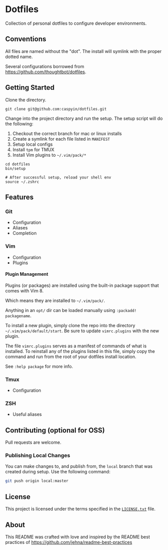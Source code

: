 Dotfiles
========

Collection of personal dotfiles to configure developer environments.

Conventions
-----------

All files are named without the "dot". The install will symlink with the proper
dotted name.

Several configurations borrowed from https://github.com/thoughtbot/dotfiles.

Getting Started
---------------

Clone the directory.

    git clone git@github.com:caspyin/dotfiles.git

Change into the project directory and run the setup. The setup script will do 
the following:

1. Checkout the correct branch for mac or linux installs
2. Create a symlink for each file listed in `MANIFEST` 
3. Setup local configs
4. Install `tpm` for TMUX
5. Install Vim plugins to `~/.vim/pack/*`

```
cd dotfiles
bin/setup

# After successful setup, reload your shell env
source ~/.zshrc
```

Features
--------

### Git

* Configuration
* Aliases
* Completion

### Vim

* Configuration
* Plugins

#### Plugin Management

Plugins (or packages) are installed using the built-in package support that
comes with Vim 8. 

Which means they are installed to `~/.vim/pack/`.

Anything in an `opt/` dir can be loaded manually using `:packadd! packagename`.

To install a new plugin, simply clone the repo into the directory 
`~/.vim/pack/default/start`. Be sure to update `vimrc.plugins` with the new
plugin.

The file `vimrc.plugins` serves as a manifest of commands of what is installed.
To reinstall any of the plugins listed in this file, simply copy the command and
run from the root of your dotfiles install location.

See `:help package` for more info.

### Tmux

* Configuration

### ZSH

* Useful aliases

Contributing (optional for OSS)
-------------------------------

Pull requests are welcome.

### Publishing Local Changes

You can make changes to, and publish from, the `local` branch that was created 
during setup. Use the following command:

```sh
git push origin local:master
```

License
-------

This project is licensed under the terms specified in the [`LICENSE.txt`] file.

[`LICENSE.txt`]: /LICENSE.txt

About
-----

This README was crafted with love and inspired by the README best practices of
https://github.com/jehna/readme-best-practices


